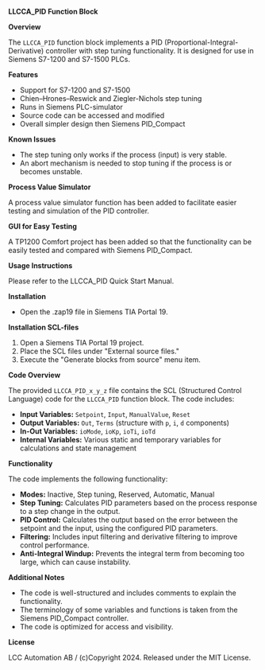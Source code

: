 **LLCCA_PID Function Block**

**Overview**

The `LLCCA_PID` function block implements a PID (Proportional-Integral-Derivative) controller with step tuning functionality. It is designed for use in Siemens S7-1200 and S7-1500 PLCs.

**Features**

*   Support for S7-1200 and S7-1500
*   Chien–Hrones–Reswick and Ziegler-Nichols step tuning
*   Runs in Siemens PLC-simulator
*   Source code can be accessed and modified
*   Overall simpler design then Siemens PID_Compact

**Known Issues**

*   The step tuning only works if the process (input) is very stable.
*   An abort mechanism is needed to stop tuning if the process is or becomes unstable.

**Process Value Simulator**

A process value simulator function has been added to facilitate easier testing and simulation of the PID controller.

**GUI for Easy Testing**

A TP1200 Comfort project has been added so that the functionality can be easily tested and compared with Siemens PID_Compact.

**Usage Instructions**

Please refer to the LLCCA_PID Quick Start Manual.

**Installation**

*   Open the .zap19 file in Siemens TIA Portal 19.

**Installation SCL-files**

1.  Open a Siemens TIA Portal 19 project.
2.  Place the SCL files under "External source files."
3.  Execute the "Generate blocks from source" menu item.

**Code Overview**

The provided `LLCCA_PID_x_y_z` file contains the SCL (Structured Control Language) code for the `LLCCA_PID` function block. The code includes:

*   **Input Variables:** `Setpoint`, `Input`, `ManualValue`, `Reset`
*   **Output Variables:** `Out`, `Terms` (structure with `p`, `i`, `d` components)
*   **In-Out Variables:** `ioMode`, `ioKp`, `ioTi`, `ioTd`
*   **Internal Variables:** Various static and temporary variables for calculations and state management

**Functionality**

The code implements the following functionality:

*   **Modes:** Inactive, Step tuning, Reserved, Automatic, Manual
*   **Step Tuning:** Calculates PID parameters based on the process response to a step change in the output.
*   **PID Control:** Calculates the output based on the error between the setpoint and the input, using the configured PID parameters.
*   **Filtering:** Includes input filtering and derivative filtering to improve control performance.
*   **Anti-Integral Windup:** Prevents the integral term from becoming too large, which can cause instability.

**Additional Notes**

*   The code is well-structured and includes comments to explain the functionality.
*   The terminology of some variables and functions is taken from the Siemens PID_Compact controller.
*   The code is optimized for access and visibility.

**License**

LCC Automation AB / (c)Copyright 2024. Released under the MIT License.
